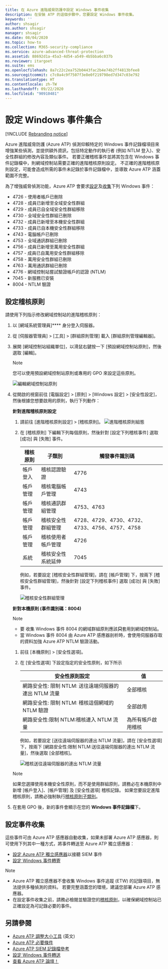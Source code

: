 ```yaml
---
title: 在 Azure 進階威脅防護中設定 Windows 事件收集
description: 在安裝 ATP 的這個步驟中，您要設定 Windows 事件收集。
keywords: ''
author: shsagir
ms.author: shsagir
manager: shsagir
ms.date: 08/04/2020
ms.topic: how-to
ms.collection: M365-security-compliance
ms.service: azure-advanced-threat-protection
ms.assetid: 88692d1a-45a3-4d54-a549-4b5bba6c037b
ms.reviewer: itargoet
ms.suite: ems
ms.openlocfilehash: 8a7c22c2ea752b0443fac2b4e74b2ff4813bfee8
ms.sourcegitcommit: c7c0a4c9f7507f3e8e0f219798ed7d347c03e792
ms.translationtype: HT
ms.contentlocale: zh-TW
ms.lasthandoff: 09/22/2020
ms.locfileid: "90910481"
---
```

# <a name="configure-windows-event-collection"></a>設定 Windows 事件集合

[!INCLUDE [Rebranding notice](includes/rebranding.md)]

Azure 進階威脅防護 (Azure ATP) 偵測仰賴特定的 Windows 事件記錄檔項目來增強某些偵測，並提供額外資訊，包括特定動作的執行者 (例如 NTLM 登入)、安全性群組的修改內容及類似事件。 若要正確稽核事件並將其包含在 Windows 事件記錄檔中，則網域控制站需要正確的進階稽核原則設定。 不正確的進階稽核原則設定，可能會造成所需的事件未記錄於事件記錄檔中，並導致 Azure ATP 涵蓋範圍不完整。

為了增強威脅偵測功能，Azure ATP 會要求[設定](#configure-audit-policies)及[收集](#configure-event-collection)下列 Windows 事件：

- 4726 - 使用者帳戶已刪除
- 4728 - 成員已新增至全域安全性群組
- 4729 - 成員已自全域安全性群組移除
- 4730 - 全域安全性群組已刪除
- 4732 - 成員已新增至本機安全性群組
- 4733 - 成員已自本機安全性群組移除
- 4743 - 電腦帳戶已刪除
- 4753 - 全域通訊群組已刪除
- 4756 - 成員已新增至萬用安全性群組
- 4757 - 成員已自萬用安全性群組移除
- 4758 - 萬用安全性群組已刪除
- 4763 - 萬用通訊群組已刪除
- 4776 - 網域控制站嘗試驗證帳戶的認證 (NTLM)
- 7045 - 新服務已安裝
- 8004 - NTLM 驗證

## <a name="configure-audit-policies"></a>設定稽核原則

請使用下列指示修改網域控制站的進階稽核原則：

1. 以 [網域系統管理員]**** 身分登入伺服器。
1. 從 [伺服器管理員] > [工具] > [群組原則管理] 載入 [群組原則管理編輯器]。
1. 展開 [網域控制站組織單位]，以滑鼠右鍵按一下 [預設網域控制站原則]，然後選取 [編輯]。

    > [!NOTE]
    > 您可以使用預設網域控制站原則或專用的 GPO 來設定這些原則。

    ![編輯網域控制站原則](media/atp-advanced-audit-policy-check-step-1.png)

1. 從開啟的視窗前往 [電腦設定] > [原則] > [Windows 設定] > [安全性設定]，然後根據您想要啟用的原則，執行下列動作：

    **針對進階稽核原則設定**

    1. 請前往 [進階稽核原則設定] > [稽核原則]。
        ![進階稽核原則組態](media/atp-advanced-audit-policy-check-step-2.png)
    1. 在 [稽核原則] 下編輯下列每個原則，然後針對 [設定下列稽核事件] 選取 [成功] 與 [失敗] 事件。

        | 稽核原則 | 子類別 | 觸發事件識別碼 |
        | --- |---|---|
        | 帳戶登入 | 稽核認證驗證 | 4776 |
        | 帳戶管理 | 稽核電腦帳戶管理 | 4743 |
        | 帳戶管理 | 稽核通訊群組管理 | 4753、4763 |
        | 帳戶管理 | 稽核安全性群組管理 | 4728、4729、4730、4732、4733、4756、4757、4758 |
        | 帳戶管理 | 稽核使用者帳戶管理 | 4726 |
        | 系統 | 稽核安全性系統延伸 | 7045 |

        例如，若要設定 [稽核安全性群組管理]，請在 [帳戶管理] 下，按兩下 [稽核安全性群組管理]，然後針對 [設定下列稽核事件] 選取 [成功] 與 [失敗] 事件。

        ![稽核安全性群組管理](media/atp-advanced-audit-policy-check-step-4.png)

    <a name="ntlm-authentication-using-windows-event-8004"></a> **針對本機原則 (事件識別碼：8004)**

    > [!NOTE]
    >
    > - 要 收集 Windows 事件 8004 的網域群組原則應該**只**套用到網域控制站。
    > - 當 Windows 事件 8004 由 Azure ATP 感應器剖析時，會使用伺服器存取的資料加強 Azure ATP NTLM 驗證活動。

    1. 前往 [本機原則] > [安全性選項]。
    1. 在 [安全性選項] 下設定指定的安全性原則，如下所示

        | 安全性原則設定 | 值 |
        |---|---|
        | 網路安全性: 限制 NTLM: 送往遠端伺服器的連出 NTLM 流量 | 全部稽核 |
        | 網路安全性: 限制 NTLM: 稽核這個網域的 NTLM 驗證 | 全部啟用 |
        | 網路安全性:限制 NTLM:稽核連入 NTLM 流量 | 為所有帳戶啟用稽核 |

        例如，若要設定 [送往遠端伺服器的連出 NTLM 流量]，請在 [安全性選項] 下，按兩下 [網路安全性:限制 NTLM:送往遠端伺服器的連出 NTLM 流量]，然後選取 [全部稽核]。

        ![稽核送往遠端伺服器的連出 NTLM 流量](media/atp-advanced-audit-policy-check-step-3.png)

    > [!NOTE]
    > 如果您選擇使用本機安全性原則，而不是使用群組原則，請務必在本機原則中新增 [帳戶登入]、[帳戶管理] 及 [安全性選項] 稽核記錄。 如果您要設定進階稽核原則，請務必強制執行[稽核原則子類別](/windows/security/threat-protection/security-policy-settings/audit-force-audit-policy-subcategory-settings-to-override)。

1. 在套用 GPO 後，新的事件會顯示在您的 **Windows 事件記錄檔**下。

<!--
## Azure ATP Advanced Audit Policy check

To make it easier to verify the current status of each of your domain controller's Advanced Audit Policies, Azure ATP automatically checks your existing Advanced Audit Policies and issues health alerts for policy settings that require modification. Each health alert provides specific details of the domain controller, the problematic policy as well as remediation suggestions.

![Advanced Audit Policy Health Alert](media/atp-health-alert-audit.png)

Advanced Security Audit Policy is enabled via **Default Domain Controllers Policy** GPO. These audit events are recorded on the domain controller's Windows Events.
-->

## <a name="configure-event-collection"></a>設定事件收集

這些事件可由 Azure ATP 感應器自動收集，如果未部署 Azure ATP 感應器，則可使用下列其中一種方式，將事件轉送至 Azure ATP 獨立感應器：

- [設定 Azure ATP 獨立感應器](configure-event-forwarding.md)以接聽 SIEM 事件
- [設定 Windows 事件轉寄](configure-event-forwarding.md)

> [!NOTE]
>
> - Azure ATP 獨立感應器不會收集 Windows 事件追蹤 (ETW) 的記錄項目，無法提供多種偵測的資料。 若要完整涵蓋您的環境，建議您部署 Azure ATP 感應器。
> - 在設定事件收集之前，請務必檢閱並驗證您的[稽核原則]()，以確保網域控制站已正確設定為可記錄必要的事件。

## <a name="see-also"></a>另請參閱

- [Azure ATP 調整大小工具](https://aka.ms/aatpsizingtool) \(英文\)
- [Azure ATP 必要條件](prerequisites.md)
- [Azure ATP SIEM 記錄檔參考](cef-format-sa.md)
- [設定 Windows 事件轉送](configure-event-forwarding.md)
- [查看 Azure ATP 論壇！](https://aka.ms/azureatpcommunity)